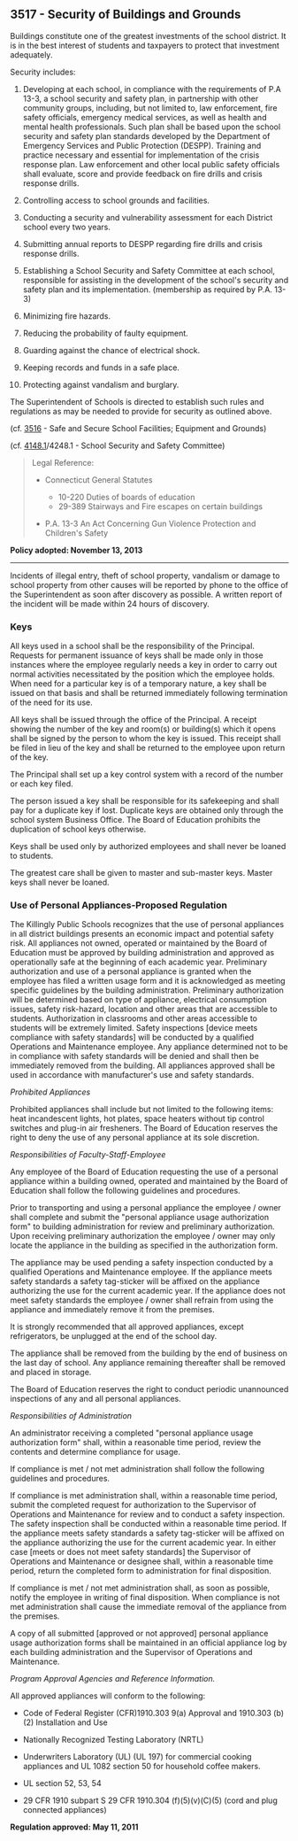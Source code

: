 ## 3517 - Security of Buildings and Grounds

Buildings constitute one of the greatest investments of the school district. It is in the best interest of students and taxpayers to protect that investment adequately.

Security includes:

1. Developing at each school, in compliance with the requirements of P.A 13-3, a school security and safety plan, in partnership with other community groups, including, but not limited to, law enforcement, fire safety officials, emergency medical services, as well as health and mental health professionals. Such plan shall be based upon the school security and safety plan standards developed by the Department of Emergency Services and Public Protection \(DESPP\).  Training and practice necessary and essential for implementation of the crisis response plan.  Law enforcement and other local public safety officials shall evaluate, score and provide feedback on fire drills and crisis response drills.

2. Controlling access to school grounds and facilities.

3. Conducting a security and vulnerability assessment for each District school every two years.

4. Submitting annual reports to DESPP regarding fire drills and crisis response drills.

5. Establishing a School Security and Safety Committee at each school, responsible for assisting in the development of the school's security and safety plan and its implementation. \(membership as required by P.A. 13-3\)

6. Minimizing fire hazards.

7. Reducing the probability of faulty equipment.

8. Guarding against the chance of electrical shock.

9. Keeping records and funds in a safe place.

10. Protecting against vandalism and burglary.


The Superintendent of Schools is directed to establish such rules and regulations as may be needed to provide for security as outlined above.

\(cf. [3516](/policies/3000/3516.md) - Safe and Secure School Facilities; Equipment and Grounds\)

\(cf. [4148.1](/policies/4000/4148-1.md)/4248.1 - School Security and Safety Committee\)

> Legal Reference:
> 
> * Connecticut General Statutes
>   * 10-220 Duties of boards of education
>   * 29-389 Stairways and Fire escapes on certain buildings
> 
> * P.A. 13-3 An Act Concerning Gun Violence Protection and Children's Safety

**Policy adopted: November 13, 2013**

---

Incidents of illegal entry, theft of school property, vandalism or damage to school property from other causes will be reported by phone to the office of the Superintendent as soon after discovery as possible. A written report of the incident will be made within 24 hours of discovery.

### Keys

All keys used in a school shall be the responsibility of the Principal. Requests for permanent issuance of keys shall be made only in those instances where the employee regularly needs a key in order to carry out normal activities necessitated by the position which the employee holds. When need for a particular key is of a temporary nature, a key shall be issued on that basis and shall be returned immediately following termination of the need for its use.

All keys shall be issued through the office of the Principal. A receipt showing the number of the key and room\(s\) or building\(s\) which it opens shall be signed by the person to whom the key is issued. This receipt shall be filed in lieu of the key and shall be returned to the employee upon return of the key.

The Principal shall set up a key control system with a record of the number or each key filed.

The person issued a key shall be responsible for its safekeeping and shall pay for a duplicate key if lost. Duplicate keys are obtained only through the school system Business Office. The Board of Education prohibits the duplication of school keys otherwise.

Keys shall be used only by authorized employees and shall never be loaned to students.

The greatest care shall be given to master and sub-master keys.  Master keys shall never be loaned.

### Use of Personal Appliances-Proposed Regulation

The Killingly Public Schools recognizes that the use of personal appliances in all district buildings presents an economic impact and potential safety risk. All appliances not owned, operated or maintained by the Board of Education must be approved by building administration and approved as operationally safe at the beginning of each academic year. Preliminary authorization and use of a personal appliance is granted when the employee has filed a written usage form and it is acknowledged as meeting specific guidelines by the building administration. Preliminary authorization will be determined based on type of appliance, electrical consumption issues, safety risk-hazard, location and other areas that are accessible to students. Authorization in classrooms and other areas accessible to students will be extremely limited. Safety inspections \[device meets compliance with safety standards\] will be conducted by a qualified Operations and Maintenance employee. Any appliance determined not to be in compliance with safety standards will be denied and shall then be immediately removed from the building. All appliances approved shall be used in accordance with manufacturer's use and safety standards.

_Prohibited Appliances_

Prohibited appliances shall include but not limited to the following items:  heat incandescent lights, hot plates, space heaters without tip control switches and plug-in air fresheners. The Board of Education reserves the right to deny the use of any personal appliance at its sole discretion.

_Responsibilities of Faculty-Staff-Employee_

Any employee of the Board of Education requesting the use of a personal appliance within a building owned, operated and maintained by the Board of Education shall follow the following guidelines and procedures.

Prior to transporting and using a personal appliance the employee / owner shall complete and submit the "personal appliance usage authorization form" to building administration for review and preliminary authorization. Upon receiving preliminary authorization the employee / owner may only locate the appliance in the building as specified in the authorization form.

The appliance may be used pending a safety inspection conducted by a qualified Operations and Maintenance employee. If the appliance meets safety standards a safety tag-sticker will be affixed on the appliance authorizing the use for the current academic year. If the appliance does not meet safety standards the employee / owner shall refrain from using the appliance and immediately remove it from the premises.

It is strongly recommended that all approved appliances, except refrigerators, be unplugged at the end of the school day.

The appliance shall be removed from the building by the end of business on the last day of school. Any appliance remaining thereafter shall be removed and placed in storage.

The Board of Education reserves the right to conduct periodic unannounced inspections of any and all personal appliances.

_Responsibilities of Administration_

An administrator receiving a completed "personal appliance usage authorization form" shall, within a reasonable time period, review the contents and determine compliance for usage.

If compliance is met / not met administration shall follow the following guidelines and procedures.

If compliance is met administration shall, within a reasonable time period, submit the completed request for authorization to the Supervisor of Operations and Maintenance for review and to conduct a safety inspection. The safety inspection shall be conducted within a reasonable time period. If the appliance meets safety standards a safety tag-sticker will be affixed on the appliance authorizing the use for the current academic year. In either case \[meets or does not meet safety standards\] the Supervisor of Operations and Maintenance or designee shall, within a reasonable time period, return the completed form to administration for final disposition.

If compliance is met / not met administration shall, as soon as possible, notify the employee in writing of final disposition. When compliance is not met administration shall cause the immediate removal of the appliance from the premises.

A copy of all submitted \[approved or not approved\] personal appliance usage authorization forms shall be maintained in an official appliance log by each building administration and the Supervisor of Operations and Maintenance.

_Program Approval Agencies and Reference Information._

All approved appliances will conform to the following:

* Code of Federal Register \(CFR\)1910.303 9\(a\) Approval and 1910.303 \(b\)\(2\) Installation and Use

* Nationally Recognized Testing Laboratory \(NRTL\)

* Underwriters Laboratory \(UL\) \(UL 197\) for commercial cooking appliances and UL 1082 section 50 for household coffee makers.

* UL section 52, 53, 54

* 29 CFR 1910 subpart S 29 CFR 1910.304 \(f\)\(5\)\(v\)\(C\)\(5\) \(cord and plug connected appliances\)


**Regulation approved:  May 11, 2011**

